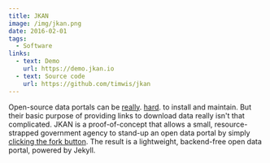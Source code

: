 ```yaml
---
title: JKAN
image: /img/jkan.png
date: 2016-02-01
tags:
  - Software
links:
  - text: Demo
    url: https://demo.jkan.io
  - text: Source code
    url: https://github.com/timwis/jkan
---
```

Open-source data portals can be [really](https://twitter.com/waldojaquith/status/282599673569619969).
[hard](https://twitter.com/chris_whong/status/669207423719235584). to install and maintain. But their
basic purpose of providing links to download data really isn't that complicated. JKAN is a proof-of-concept
that allows a small, resource-strapped government agency to stand-up an open data portal by simply
[clicking the fork button](https://help.github.com/articles/fork-a-repo/). The result is a lightweight,
backend-free open data portal, powered by Jekyll.
